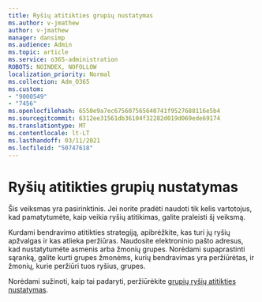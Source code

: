 ```yaml
---
title: Ryšių atitikties grupių nustatymas
ms.author: v-jmathew
author: v-jmathew
manager: dansimp
ms.audience: Admin
ms.topic: article
ms.service: o365-administration
ROBOTS: NOINDEX, NOFOLLOW
localization_priority: Normal
ms.collection: Adm_O365
ms.custom:
- "9000549"
- "7456"
ms.openlocfilehash: 6550e9a7ec675607565640741f9527688116e5b4
ms.sourcegitcommit: 6312ee31561db36104f32282d019d069ede69174
ms.translationtype: MT
ms.contentlocale: lt-LT
ms.lasthandoff: 03/11/2021
ms.locfileid: "50747618"
---
```

# <a name="set-up-groups-for-communication-compliance"></a>Ryšių atitikties grupių nustatymas

Šis veiksmas yra pasirinktinis. Jei norite pradėti naudoti tik kelis vartotojus, kad pamatytumėte, kaip veikia ryšių atitikimas, galite praleisti šį veiksmą.  
  
Kurdami bendravimo atitikties strategiją, apibrėžkite, kas turi jų ryšių apžvalgas ir kas atlieka peržiūras. Naudosite elektroninio pašto adresus, kad nustatytumėte asmenis arba žmonių grupes. Norėdami supaprastinti sąranką, galite kurti grupes žmonėms, kurių bendravimas yra peržiūrėtas, ir žmonių, kurie peržiūri tuos ryšius, grupes.  
  
Norėdami sužinoti, kaip tai padaryti, peržiūrėkite [grupių ryšių atitikties nustatymas](https://go.microsoft.com/fwlink/?linkid=2129594).

